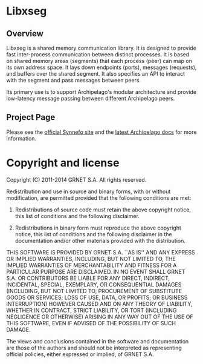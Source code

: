 Libxseg
=======

Overview
--------

Libxseg is a shared memory communication library. It is designed to provide fast
inter-process communication between distinct processes. It is based on shared
memory areas (segments) that each process (peer) can map on its own address
space. It lays down endpoints (ports), messages (requests), and buffers over the
shared segment. It also specifies an API to interact with the segment and pass
messages between peers.

Its primary use is to support Archipelago's modular architecture and provide
low-latency message passing between different Archipelago peers.


Project Page
------------

Please see the [official Synnefo site](http://www.synnefo.org) and the [latest
Archipelago docs](http://www.synnefo.org/docs/archipelago/latest/index.html)
for more information.


Copyright and license
=====================

Copyright (C) 2011-2014 GRNET S.A. All rights reserved.

Redistribution and use in source and binary forms, with or
without modification, are permitted provided that the following
conditions are met:

  1. Redistributions of source code must retain the above
     copyright notice, this list of conditions and the following
     disclaimer.

  2. Redistributions in binary form must reproduce the above
     copyright notice, this list of conditions and the following
     disclaimer in the documentation and/or other materials
     provided with the distribution.

THIS SOFTWARE IS PROVIDED BY GRNET S.A. ``AS IS'' AND ANY EXPRESS
OR IMPLIED WARRANTIES, INCLUDING, BUT NOT LIMITED TO, THE IMPLIED
WARRANTIES OF MERCHANTABILITY AND FITNESS FOR A PARTICULAR
PURPOSE ARE DISCLAIMED. IN NO EVENT SHALL GRNET S.A. OR
CONTRIBUTORS BE LIABLE FOR ANY DIRECT, INDIRECT, INCIDENTAL,
SPECIAL, EXEMPLARY, OR CONSEQUENTIAL DAMAGES (INCLUDING, BUT NOT
LIMITED TO, PROCUREMENT OF SUBSTITUTE GOODS OR SERVICES; LOSS OF
USE, DATA, OR PROFITS; OR BUSINESS INTERRUPTION) HOWEVER CAUSED
AND ON ANY THEORY OF LIABILITY, WHETHER IN CONTRACT, STRICT
LIABILITY, OR TORT (INCLUDING NEGLIGENCE OR OTHERWISE) ARISING IN
ANY WAY OUT OF THE USE OF THIS SOFTWARE, EVEN IF ADVISED OF THE
POSSIBILITY OF SUCH DAMAGE.

The views and conclusions contained in the software and
documentation are those of the authors and should not be
interpreted as representing official policies, either expressed
or implied, of GRNET S.A.
